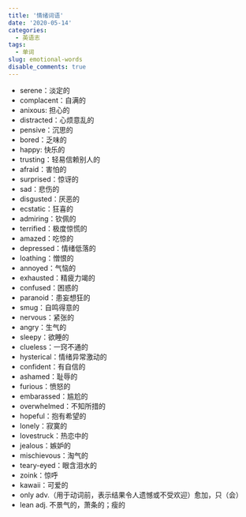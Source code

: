 ```yaml
---
title: '情绪词语'
date: '2020-05-14'
categories:
  - 英语志
tags:
  - 单词
slug: emotional-words
disable_comments: true
---
```


- serene：淡定的 
- complacent：自满的 
- anixous: 担心的 
- distracted：心烦意乱的 
- pensive：沉思的 
- bored：乏味的
- happy: 快乐的 
- trusting：轻易信赖别人的 
- afraid：害怕的 
- surprised：惊讶的 
- sad：悲伤的 
- disgusted：厌恶的
- ecstatic：狂喜的 
- admiring：钦佩的 
- terrified：极度惊慌的 
- amazed：吃惊的 
- depressed：情绪低落的
- loathing：憎恨的
- annoyed：气恼的 
- exhausted：精疲力竭的 
- confused：困惑的 
- paranoid：患妄想狂的 
- smug：自鸣得意的 
- nervous：紧张的
- angry：生气的 
- sleepy：欲睡的 
- clueless：一窍不通的 
- hysterical：情绪异常激动的 
- confident：有自信的 
- ashamed：耻辱的
- furious：愤怒的 
- embarassed：尴尬的 
- overwhelmed：不知所措的 
- hopeful：抱有希望的 
- lonely：寂寞的 
- lovestruck：热恋中的
- jealous：嫉妒的 
- mischievous：淘气的 
- teary-eyed：眼含泪水的 
- zoink：惊呼 
- kawaii：可爱的
- only adv.（用于动词前，表示结果令人遗憾或不受欢迎）愈加，只（会）
- lean adj. 不景气的，萧条的；瘦的

